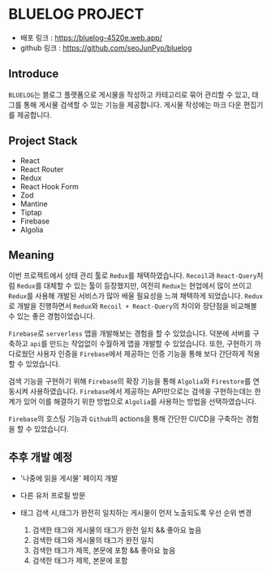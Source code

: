 # BLUELOG PROJECT

- 배포 링크 : https://bluelog-4520e.web.app/
- github 링크 : https://github.com/seoJunPyo/bluelog

## Introduce 

`BLUELOG`는 블로그 플랫폼으로 게시물을 작성하고 카테고리로 묶어 관리할 수 있고, 태그를 통해 게시물 검색할 수 있는 기능을 제공합니다. 게시물 작성에는 마크 다운 편집기를 제공합니다.


## Project Stack
- React
- React Router
- Redux
- React Hook Form
- Zod
- Mantine
- Tiptap
- Firebase
- Algolia

## Meaning
이번 프로젝트에서 상태 관리 툴로 `Redux`를 채택하였습니다. `Recoil`과 `React-Query`처럼 `Redux`를 대체할 수 있는 툴이 등장했지만, 여전히 `Redux`는 현업에서 많이 쓰이고 `Redux`를 사용해 개발된 서비스가 많아 배울 필요성을 느껴 채택하게 되었습니다. `Redux`로 개발을 진행하면서 `Redux`와 `Recoil + React-Query`의 차이와 장단점을 비교해볼 수 있는 좋은 경험이었습니다.

`Firebase`로 `serverless` 앱을 개발해보는 경험을 할 수 있었습니다. 덕분에 서버를 구축하고 `api`를 만드는 작업없이 수월하게 앱을 개발할 수 있었습니다. 또한, 구현하기 까다로웠던 사용자 인증을 `Firebase`에서 제공하는 인증 기능을 통해 보다 간단하게 적용할 수 있었습니다. 

검색 기능을 구현하기 위해 `Firebase`의 확장 기능을 통해 `Algolia`와 `Firestore`를 연동시켜 사용하였습니다. `Firebase`에서 제공하는 API만으로는 검색을 구현하는데는 한계가 있어 이를 해결하기 위한 방법으로 `Algolia`를 사용하는 방법을 선택하였습니다. 

`Firebase`의 호스팅 기능과 `Github`의 actions을 통해 간단한 CI/CD을 구축하는 경험을 할 수 있었습니다. 

## 추후 개발 예정
- '나중에 읽을 게시물' 페이지 개발
- 다른 유저 프로필 방문 
- 태그 검색 시,태그가 완전히 일치하는 게시물이 먼저 노출되도록 우선 순위 변경 

  1. 검색한 태그와 게시물의 태그가 완전 일치 && 좋아요 높음
  2. 검색한 태그와 게시물의 태그가 완전 일치
  3. 검색한 태그가 제목, 본문에 포함 && 좋아요 높음
  4. 검색한 태그가 제목, 본문에 포함
